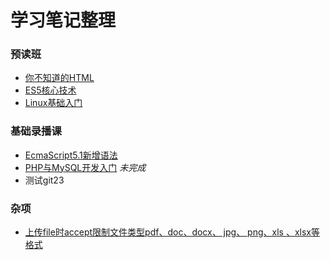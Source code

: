 # 学习笔记整理

### 预读班
* [你不知道的HTML](html.md)
* [ES5核心技术](es5-Core-Technology.md)
* [Linux基础入门](Linux-Basic-introduction.md)

### 基础录播课
* [EcmaScript5.1新增语法](EcmaScript-5.1-new-grammar.md)
* [PHP与MySQL开发入门](PHP-MySQL-Development-Getting.md) *未完成*
* 测试git23

### 杂项
* [上传file时accept限制文件类型pdf、doc、docx、 jpg、 png、xls 、xlsx等格式](fileupload.md)
